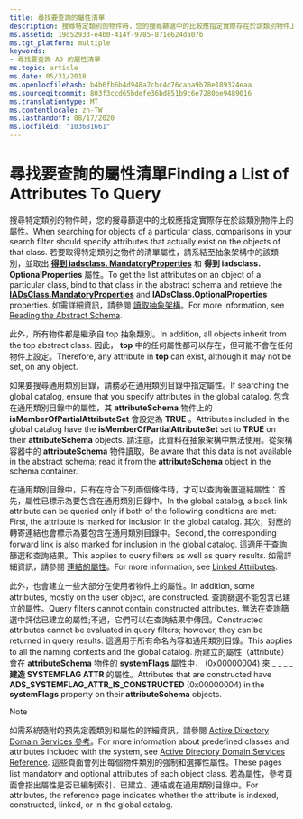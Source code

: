 ```yaml
---
title: 尋找要查詢的屬性清單
description: 搜尋特定類別的物件時，您的搜尋篩選中的比較應指定實際存在於該類別物件上的屬性。
ms.assetid: 19d52933-e4b0-414f-9785-871e624da07b
ms.tgt_platform: multiple
keywords:
- 尋找要查詢 AD 的屬性清單
ms.topic: article
ms.date: 05/31/2018
ms.openlocfilehash: b4b6fb6b4d948a7cbc4d76caba9b78e189324eaa
ms.sourcegitcommit: 803f3ccd65bdefe36bd851b9c6e7280be9489016
ms.translationtype: MT
ms.contentlocale: zh-TW
ms.lasthandoff: 08/17/2020
ms.locfileid: "103681661"
---
```

# <a name="finding-a-list-of-attributes-to-query"></a><span data-ttu-id="042c1-104">尋找要查詢的屬性清單</span><span class="sxs-lookup"><span data-stu-id="042c1-104">Finding a List of Attributes To Query</span></span>

<span data-ttu-id="042c1-105">搜尋特定類別的物件時，您的搜尋篩選中的比較應指定實際存在於該類別物件上的屬性。</span><span class="sxs-lookup"><span data-stu-id="042c1-105">When searching for objects of a particular class, comparisons in your search filter should specify attributes that actually exist on the objects of that class.</span></span> <span data-ttu-id="042c1-106">若要取得特定類別之物件的清單屬性，請系結至抽象架構中的該類別，並取出 [**得到 iadsclass. MandatoryProperties**](/windows/desktop/ADSI/iadsclass-property-methods) 和 **得到 iadsclass. OptionalProperties** 屬性。</span><span class="sxs-lookup"><span data-stu-id="042c1-106">To get the list attributes on an object of a particular class, bind to that class in the abstract schema and retrieve the [**IADsClass.MandatoryProperties**](/windows/desktop/ADSI/iadsclass-property-methods) and **IADsClass.OptionalProperties** properties.</span></span> <span data-ttu-id="042c1-107">如需詳細資訊，請參閱 [讀取抽象架構](reading-the-abstract-schema.md)。</span><span class="sxs-lookup"><span data-stu-id="042c1-107">For more information, see [Reading the Abstract Schema](reading-the-abstract-schema.md).</span></span>

<span data-ttu-id="042c1-108">此外，所有物件都是繼承自 top 抽象類別。</span><span class="sxs-lookup"><span data-stu-id="042c1-108">In addition, all objects inherit from the top abstract class.</span></span> <span data-ttu-id="042c1-109">因此， **top** 中的任何屬性都可以存在，但可能不會在任何物件上設定。</span><span class="sxs-lookup"><span data-stu-id="042c1-109">Therefore, any attribute in **top** can exist, although it may not be set, on any object.</span></span>

<span data-ttu-id="042c1-110">如果要搜尋通用類別目錄，請務必在通用類別目錄中指定屬性。</span><span class="sxs-lookup"><span data-stu-id="042c1-110">If searching the global catalog, ensure that you specify attributes in the global catalog.</span></span> <span data-ttu-id="042c1-111">包含在通用類別目錄中的屬性，其 **attributeSchema** 物件上的 **isMemberOfPartialAttributeSet** 會設定為 **TRUE** 。</span><span class="sxs-lookup"><span data-stu-id="042c1-111">Attributes included in the global catalog have the **isMemberOfPartialAttributeSet** set to **TRUE** on their **attributeSchema** objects.</span></span> <span data-ttu-id="042c1-112">請注意，此資料在抽象架構中無法使用。從架構容器中的 **attributeSchema** 物件讀取。</span><span class="sxs-lookup"><span data-stu-id="042c1-112">Be aware that this data is not available in the abstract schema; read it from the **attributeSchema** object in the schema container.</span></span>

<span data-ttu-id="042c1-113">在通用類別目錄中，只有在符合下列兩個條件時，才可以查詢後置連結屬性：首先，屬性已標示為要包含在通用類別目錄中。</span><span class="sxs-lookup"><span data-stu-id="042c1-113">In the global catalog, a back link attribute can be queried only if both of the following conditions are met: First, the attribute is marked for inclusion in the global catalog.</span></span> <span data-ttu-id="042c1-114">其次，對應的轉寄連結也會標示為要包含在通用類別目錄中。</span><span class="sxs-lookup"><span data-stu-id="042c1-114">Second, the corresponding forward link is also marked for inclusion in the global catalog.</span></span> <span data-ttu-id="042c1-115">這適用于查詢篩選和查詢結果。</span><span class="sxs-lookup"><span data-stu-id="042c1-115">This applies to query filters as well as query results.</span></span> <span data-ttu-id="042c1-116">如需詳細資訊，請參閱 [連結的屬性](linked-attributes.md)。</span><span class="sxs-lookup"><span data-stu-id="042c1-116">For more information, see [Linked Attributes](linked-attributes.md).</span></span>

<span data-ttu-id="042c1-117">此外，也會建立一些大部分在使用者物件上的屬性。</span><span class="sxs-lookup"><span data-stu-id="042c1-117">In addition, some attributes, mostly on the user object, are constructed.</span></span> <span data-ttu-id="042c1-118">查詢篩選不能包含已建立的屬性。</span><span class="sxs-lookup"><span data-stu-id="042c1-118">Query filters cannot contain constructed attributes.</span></span> <span data-ttu-id="042c1-119">無法在查詢篩選中評估已建立的屬性;不過，它們可以在查詢結果中傳回。</span><span class="sxs-lookup"><span data-stu-id="042c1-119">Constructed attributes cannot be evaluated in query filters; however, they can be returned in query results.</span></span> <span data-ttu-id="042c1-120">這適用于所有命名內容和通用類別目錄。</span><span class="sxs-lookup"><span data-stu-id="042c1-120">This applies to all the naming contexts and the global catalog.</span></span> <span data-ttu-id="042c1-121">所建立的屬性（attribute）會在 **attributeSchema** 物件的 **systemFlags** 屬性中， (0x00000004) 來 **\_ \_ \_ \_ 建造 SYSTEMFLAG ATTR** 的屬性。</span><span class="sxs-lookup"><span data-stu-id="042c1-121">Attributes that are constructed have **ADS\_SYSTEMFLAG\_ATTR\_IS\_CONSTRUCTED** (0x00000004) in the **systemFlags** property on their **attributeSchema** objects.</span></span>

> [!Note]  
> <span data-ttu-id="042c1-122">如需系統隨附的預先定義類別和屬性的詳細資訊，請參閱 [Active Directory Domain Services 參考](active-directory-domain-services-reference.md)。</span><span class="sxs-lookup"><span data-stu-id="042c1-122">For more information about predefined classes and attributes included with the system, see [Active Directory Domain Services Reference](active-directory-domain-services-reference.md).</span></span> <span data-ttu-id="042c1-123">這些頁面會列出每個物件類別的強制和選擇性屬性。</span><span class="sxs-lookup"><span data-stu-id="042c1-123">These pages list mandatory and optional attributes of each object class.</span></span> <span data-ttu-id="042c1-124">若為屬性，參考頁面會指出屬性是否已編制索引、已建立、連結或在通用類別目錄中。</span><span class="sxs-lookup"><span data-stu-id="042c1-124">For attributes, the reference page indicates whether the attribute is indexed, constructed, linked, or in the global catalog.</span></span>

 

 

 